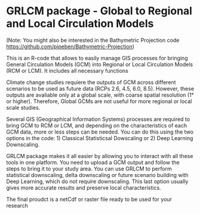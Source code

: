 # GRLCM package - Global to Regional and Local Circulation Models

(Note: You might also be interested in the Bathymetric Projection code https://github.com/pipeben/Bathymetric-Projection)

This is an R-code that allows to easily manage GIS processes for bringing General Circulation Models (GCM) into Regional or Local Circulation Models (RCM or LCM).
It includes all necessary functions

Climate change studies requiere the outputs of GCM across different scenarios to be used as future data (RCPs 2.6, 4.5, 6.0, 8.5). However, these outputs are avaliable only at a global scale, with coarse spatial resolution (1° or higher). Therefore, Global GCMs are not useful for more regional or local scale studies.

Several GIS (Geographical Information Systems) processes are required to bring GCM to RCM or LCM, and depending on the characteristics of each GCM data, more or less steps can be needed. You can do this using the two options in the code: 1) Classical Statisticsal Dowscaling or 2) Deep Learning Downscaling.

GRLCM package makes it all easier by allowing you to interact with all these tools in one platform. You need to upload a GCM output and follow the steps to bring it to your study area. You can use GRLCM to perform statistical downscaling, delta downscaling or future scenario building with Deep Learning, which do not require downscaling. This last option usually gives more accurate results and preserve local characteristics.

The final proudct is a netCdf or raster file ready to be used for your research


